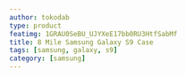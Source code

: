 ```yaml
---
author: tokodab
type: product
featimg: 1GRAU0SeBU_UJYXeE17bb0RU3HtfSabMf
title: 8 Mile Samsung Galaxy S9 Case
tags: [samsung, galaxy, s9]
category: [samsung]
---
```

